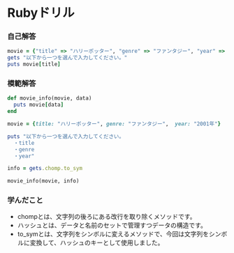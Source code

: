 # Rubyドリル
### 自己解答
```ruby
movie = {"title" => "ハリーポッター", "genre" => "ファンタジー", "year" => "2001年"}
gets "以下から一つを選んで入力してください。"
puts movie[title]
```

### 模範解答
```ruby
def movie_info(movie, data)
  puts movie[data]
end

movie = {title: "ハリーポッター", genre: "ファンタジー",  year: "2001年"}

puts "以下から一つを選んで入力してください。
  ・title
  ・genre
  ・year"

info = gets.chomp.to_sym

movie_info(movie, info)
```

### 学んだこと
- chompとは、文字列の後ろにある改行を取り除くメソッドです。
- ハッシュとは、データと名前のセットで管理すつデータの構造です。
- to_symとは、文字列をシンボルに変えるメソッドで、今回は文字列をシンボルに変換して、ハッシュのキーとして使用しました。
